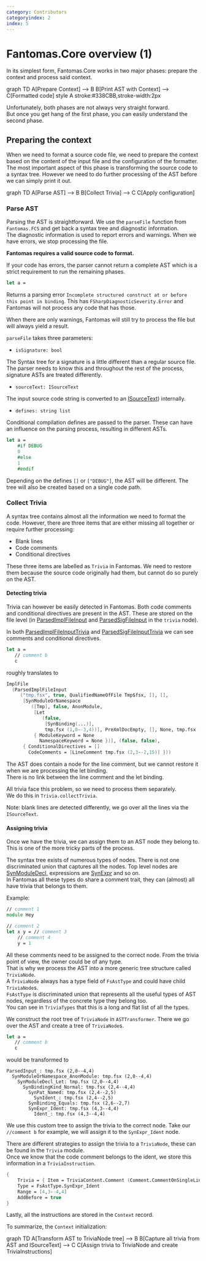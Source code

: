 ```yaml
---
category: Contributors
categoryindex: 2
index: 5
---
```

# Fantomas.Core overview (1)

In its simplest form, Fantomas.Core works in two major phases: prepare the context and process said context.

<div class="mermaid text-center">
graph TD
    A[Prepare Context] --> B
    B[Print AST with Context] --> C[Formatted code]
    style A stroke:#338CBB,stroke-width:2px
 </div>

Unfortunately, both phases are not always very straight forward.  
But once you get hang of the first phase, you can easily understand the second phase.

## Preparing the context

When we need to format a source code file, we need to prepare the context based on the content of the input file and the configuration of the formatter.
The most important aspect of this phase is transforming the source code to a syntax tree. 
However we need to do further processing of the AST before we can simply print it out.


<div class="mermaid text-center">
graph TD
    A[Parse AST] --> B
    B[Collect Trivia] --> C
    C[Apply configuration]
</div>

### Parse AST

Parsing the AST is straightforward. We use the `parseFile` function from `Fantomas.FCS` and get back a syntax tree and diagnostic information.  
The diagnostic information is used to report errors and warnings. When we have errors, we stop processing the file.

**Fantomas requires a valid source code to format.**

If your code has errors, the parser cannot return a complete AST which is a strict requirement to run the remaining phases.

```fsharp
let a =
```

Returns a parsing error `Incomplete structured construct at or before this point in binding`.
This has `FSharpDiagnosticSeverity.Error` and Fantomas will not process any code that has those.

When there are only warnings, Fantomas will still try to process the file but will always yield a result.

`parseFile` takes three parameters:
- `isSignature: bool`

The Syntax tree for a signature is a little different than a regular source file. The parser needs to know this and throughout the rest of the process, signature ASTs are treated differently.

- `sourceText: ISourceText`

The input source code string is converted to an [ISourceText](https://fsharp.github.io/fsharp-compiler-docs/reference/fsharp-compiler-text-isourcetext.html)) internally.

- `defines: string list`

Conditional compilation defines are passed to the parser. These can have an influence on the parsing process, resulting in different ASTs.

```fsharp
let a =
    #if DEBUG
    0
    #else
    1
    #endif
```

Depending on the defines `[]` or `["DEBUG"]`, the AST will be different.
The tree will also be created based on a single code path.

### Collect Trivia

A syntax tree contains almost all the information we need to format the code. 
However, there are three items that are either missing all together or require further processing:

- Blank lines
- Code comments
- Conditional directives

These three items are labelled as `Trivia` in Fantomas. We need to restore them because the source code originally had them, but cannot do so purely on the AST.

#### Detecting trivia

Trivia can however be easily detected in Fantomas. Both code comments and conditional directives are present in the AST.
These are stored on the file level (in [ParsedImplFileInput](https://fsharp.github.io/fsharp-compiler-docs/reference/fsharp-compiler-syntax-parsedimplfileinput.html) and  [ParsedSigFileInput](https://fsharp.github.io/fsharp-compiler-docs/reference/fsharp-compiler-syntax-parsedsigfileinput.html) in the `trivia` node).

In both [ParsedImplFileInputTrivia](https://fsharp.github.io/fsharp-compiler-docs/reference/fsharp-compiler-syntaxtrivia-parsedimplfileinputtrivia.html) and [ParsedSigFileInputTrivia](https://fsharp.github.io/fsharp-compiler-docs/reference/fsharp-compiler-syntaxtrivia-parsedsigfileinputtrivia.html) we can see comments and conditional directives.

```fsharp
let a = 
   // comment b
   c
```

roughly translates to

```fsharp
ImplFile
  (ParsedImplFileInput
     ("tmp.fsx", true, QualifiedNameOfFile Tmp$fsx, [], [],
      [SynModuleOrNamespace
         ([Tmp], false, AnonModule,
          [Let
             (false,
              [SynBinding(...)],
              tmp.fsx (1,0--3,4))], PreXmlDocEmpty, [], None, tmp.fsx (1,0--3,4),
          { ModuleKeyword = None
            NamespaceKeyword = None })], (false, false),
      { ConditionalDirectives = []
        CodeComments = [LineComment tmp.fsx (2,3--2,15)] }))
```

The AST does contain a node for the line comment, but we cannot restore it when we are processing the let binding.  
There is no link between the line comment and the let binding.

All trivia face this problem, so we need to process them separately.  
We do this in `Trivia.collectTrivia`.

Note: blank lines are detected differently, we go over all the lines via the `ISourceText`.

#### Assigning trivia

Once we have the trivia, we can assign them to an AST node they belong to.
This is one of the more tricky parts of the process.

The syntax tree exists of numerous types of nodes. There is not one discriminated union that captures all the nodes.
Top level nodes are [SynModuleDecl](https://fsharp.github.io/fsharp-compiler-docs/reference/fsharp-compiler-syntax-synmoduledecl.html), expressions are [SynExpr](https://fsharp.github.io/fsharp-compiler-docs/reference/fsharp-compiler-syntax-synexpr.html) and so on.   
In Fantomas all these types do share a comment trait, they can (almost) all have trivia that belongs to them.

Example:

```fsharp
// comment 1
module Hey

// comment 2
let x y = // comment 3
    // comment 4
    y = 1
```

All these comments need to be assigned to the correct node. From the trivia point of view, the owner could be of any type.  
That is why we process the AST into a more generic tree structure called `TriviaNode`.   
A `TriviaNode` always has a type field of `FsAstType` and could have child `TriviaNode`s.  
`FsAstType` is discriminated union that represents all the useful types of AST nodes, regardless of the concrete type they belong too.  
You can see in `TriviaTypes` that this is a long and flat list of all the types.

We construct the root tree of `TriviaNode` in `ASTTransformer`. There we go over the AST and create a tree of `TriviaNode`s.

```fsharp
let a = 
   // comment b
   c
```

would be transformed to

```text
ParsedInput_: tmp.fsx (2,0--4,4)
  SynModuleOrNamespace_AnonModule: tmp.fsx (2,0--4,4)
    SynModuleDecl_Let: tmp.fsx (2,0--4,4)
      SynBindingKind_Normal: tmp.fsx (2,4--4,4)
        SynPat_Named: tmp.fsx (2,4--2,5)
          SynIdent_: tmp.fsx (2,4--2,5)
        SynBinding_Equals: tmp.fsx (2,6--2,7)
        SynExpr_Ident: tmp.fsx (4,3--4,4)
          Ident_: tmp.fsx (4,3--4,4)
```

We use this custom tree to assign the trivia to the correct node.
Take our `//comment b` for example, we will assign it to the `SynExpr_Ident` node.

There are different strategies to assign the trivia to a `TriviaNode`, these can be found in the `Trivia` module.  
Once we know that the code comment belongs to the ident, we store this information in a `TriviaInstruction`.

```fsharp
{
    Trivia = { Item = TriviaContent.Comment (Comment.CommentOnSingleLine "// comment b")
    Type = FsAstType.SynExpr_Ident
    Range = [4,3--4,4]
    AddBefore = true
}
```

Lastly, all the instructions are stored in the `Context` record.  

To summarize, the `Context` initialization:

<div class="mermaid text-center">
graph TD
    A[Transform AST to TriviaNode tree] --> B
    B[Capture all trivia from AST and ISourceText] --> C
    C[Assign trivia to TriviaNode and create TriviaInstructions]
 </div>

<fantomas-nav previous="./Solution%20Structure.html" next="./Print%20AST%20with%20Context.html"></fantomas-nav>
